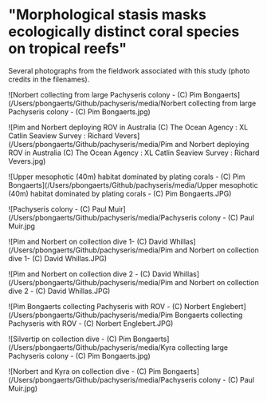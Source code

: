 # "Morphological stasis masks ecologically distinct coral species on tropical reefs"

Several photographs from the fieldwork associated with this study (photo credits in the filenames).

![Norbert collecting from large Pachyseris colony - (C) Pim Bongaerts](/Users/pbongaerts/Github/pachyseris/media/Norbert collecting from large Pachyseris colony - (C) Pim Bongaerts.jpg)

![Pim and Norbert deploying ROV in Australia (C) The Ocean Agency : XL Catlin Seaview Survey : Richard Vevers](/Users/pbongaerts/Github/pachyseris/media/Pim and Norbert deploying ROV in Australia (C) The Ocean Agency : XL Catlin Seaview Survey : Richard Vevers.jpg)

![Upper mesophotic (40m) habitat dominated by plating corals - (C) Pim Bongaerts](/Users/pbongaerts/Github/pachyseris/media/Upper mesophotic (40m) habitat dominated by plating corals - (C) Pim Bongaerts.JPG)

![Pachyseris colony - (C) Paul Muir](/Users/pbongaerts/Github/pachyseris/media/Pachyseris colony - (C) Paul Muir.jpg

![Pim and Norbert on collection dive 1- (C) David Whillas](/Users/pbongaerts/Github/pachyseris/media/Pim and Norbert on collection dive 1- (C) David Whillas.JPG)

![Pim and Norbert on collection dive 2 - (C) David Whillas](/Users/pbongaerts/Github/pachyseris/media/Pim and Norbert on collection dive 2 - (C) David Whillas.JPG)

![Pim Bongaerts collecting Pachyseris with ROV - (C) Norbert Englebert](/Users/pbongaerts/Github/pachyseris/media/Pim Bongaerts collecting Pachyseris with ROV - (C) Norbert Englebert.JPG)

![Silvertip on collection dive - (C) Pim Bongaerts](/Users/pbongaerts/Github/pachyseris/media/Kyra collecting large Pachyseris colony - (C) Pim Bongaerts.jpg)

![Norbert and Kyra on collection dive - (C) Pim Bongaerts](/Users/pbongaerts/Github/pachyseris/media/Pachyseris colony - (C) Paul Muir.jpg)
